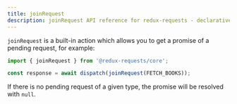 ```yaml
---
title: joinRequest
description: joinRequest API reference for redux-requests - declarative AJAX requests and automatic network state management for single-page applications
---
```


`joinRequest` is a built-in action which allows you to get a promise of a pending request,
for example:

```js
import { joinRequest } from '@redux-requests/core';

const response = await dispatch(joinRequest(FETCH_BOOKS));
```

If there is no pending request of a given type, the promise will be resolved with `null`.
